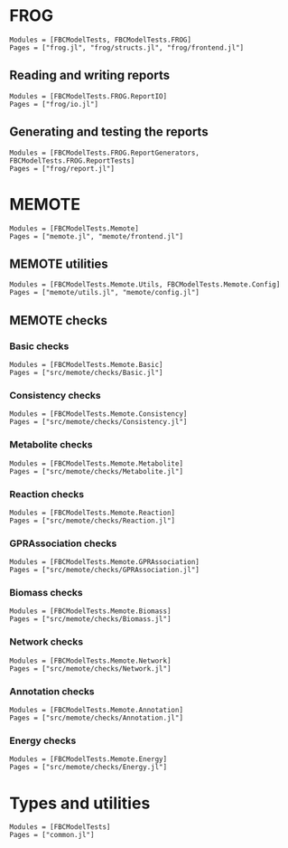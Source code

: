 
# FROG

```@autodocs
Modules = [FBCModelTests, FBCModelTests.FROG]
Pages = ["frog.jl", "frog/structs.jl", "frog/frontend.jl"]
```

## Reading and writing reports
```@autodocs
Modules = [FBCModelTests.FROG.ReportIO]
Pages = ["frog/io.jl"]
```

## Generating and testing the reports
```@autodocs
Modules = [FBCModelTests.FROG.ReportGenerators, FBCModelTests.FROG.ReportTests]
Pages = ["frog/report.jl"]
```

# MEMOTE

```@autodocs
Modules = [FBCModelTests.Memote]
Pages = ["memote.jl", "memote/frontend.jl"]
```

## MEMOTE utilities

```@autodocs
Modules = [FBCModelTests.Memote.Utils, FBCModelTests.Memote.Config]
Pages = ["memote/utils.jl", "memote/config.jl"]
```

## MEMOTE checks

### Basic checks

```@autodocs
Modules = [FBCModelTests.Memote.Basic]
Pages = ["src/memote/checks/Basic.jl"]
```

### Consistency checks

```@autodocs
Modules = [FBCModelTests.Memote.Consistency]
Pages = ["src/memote/checks/Consistency.jl"]
```

### Metabolite checks

```@autodocs
Modules = [FBCModelTests.Memote.Metabolite]
Pages = ["src/memote/checks/Metabolite.jl"]
```

### Reaction checks

```@autodocs
Modules = [FBCModelTests.Memote.Reaction]
Pages = ["src/memote/checks/Reaction.jl"]
```

### GPRAssociation checks

```@autodocs
Modules = [FBCModelTests.Memote.GPRAssociation]
Pages = ["src/memote/checks/GPRAssociation.jl"]
```

### Biomass checks

```@autodocs
Modules = [FBCModelTests.Memote.Biomass]
Pages = ["src/memote/checks/Biomass.jl"]
```

### Network checks

```@autodocs
Modules = [FBCModelTests.Memote.Network]
Pages = ["src/memote/checks/Network.jl"]
```

### Annotation checks

```@autodocs
Modules = [FBCModelTests.Memote.Annotation]
Pages = ["src/memote/checks/Annotation.jl"]
```

### Energy checks

```@autodocs
Modules = [FBCModelTests.Memote.Energy]
Pages = ["src/memote/checks/Energy.jl"]
```

# Types and utilities

```@autodocs
Modules = [FBCModelTests]
Pages = ["common.jl"]
```
